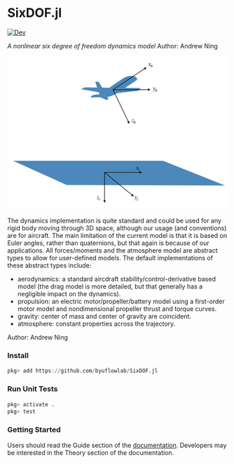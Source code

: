 # SixDOF.jl

<!-- [![Stable](https://img.shields.io/badge/docs-stable-blue.svg)](https://andrewning.github.io/SixDOF.jl/stable) -->
[![Dev](https://img.shields.io/badge/docs-dev-blue.svg)](https://flow.byu.edu/SixDOF.jl)

*A nonlinear six degree of freedom dynamics model*
Author: Andrew Ning

![coordinate systems](docs/src/cs.png)

The dynamics implementation is quite standard and could be used for any rigid body moving through 3D space, although our usage (and conventions) are for aircraft.  The main limitation of the current model is that it is based on Euler angles, rather than quaternions, but that again is because of our applications.  All forces/moments and the atmosphere model are abstract types to allow for user-defined models.  The default implementations of these abstract types include:
- aerodynamics: a standard aircdraft stability/control-derivative based model (the drag model is more detailed, but that generally has a negligible impact on the dynamics).
- propulsion: an electric motor/propeller/battery model using a first-order motor model and nondimensional propeller thrust and torque curves.
- gravity: center of mass and center of gravity are coincident.
- atmosphere: constant properties across the trajectory.

Author: Andrew Ning

### Install

```julia
pkg> add https://github.com/byuflowlab/SixDOF.jl
```

### Run Unit Tests

```julia
pkg> activate .
pkg> test
```

### Getting Started

Users should read the Guide section of the [documentation](https://flow.byu.edu/SixDOF.jl).  Developers may be interested in the Theory section of the documentation.